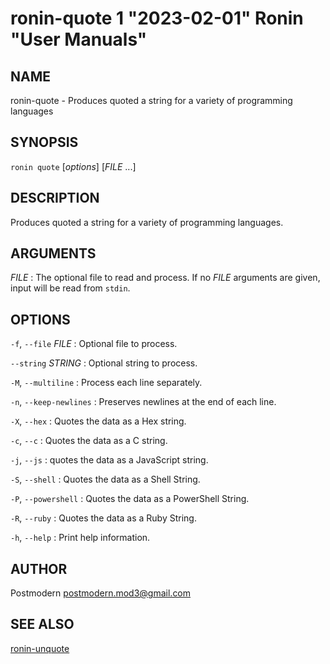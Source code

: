 # ronin-quote 1 "2023-02-01" Ronin "User Manuals"

## NAME

ronin-quote - Produces quoted a string for a variety of programming languages

## SYNOPSIS

`ronin quote` [*options*] [*FILE* ...]

## DESCRIPTION

Produces quoted a string for a variety of programming languages.

## ARGUMENTS

*FILE*
: The optional file to read and process. If no *FILE* arguments are given,
  input will be read from `stdin`.

## OPTIONS

`-f`, `--file` *FILE*
: Optional file to process.

`--string` *STRING*
: Optional string to process.

`-M`, `--multiline`
: Process each line separately.

`-n`, `--keep-newlines`
: Preserves newlines at the end of each line.

`-X`, `--hex`
: Quotes the data as a Hex string.

`-c`, `--c`
: Quotes the data as a C string.

`-j`, `--js`
: quotes the data as a JavaScript string.

`-S`, `--shell`
: Quotes the data as a Shell String.

`-P`, `--powershell`
: Quotes the data as a PowerShell String.

`-R`, `--ruby`
: Quotes the data as a Ruby String.

`-h`, `--help`
: Print help information.

## AUTHOR

Postmodern <postmodern.mod3@gmail.com>

## SEE ALSO

[ronin-unquote](ronin-unquote.1.md)